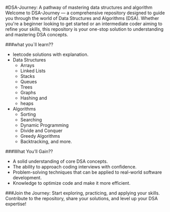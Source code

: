 #DSA-Journey: A pathway of mastering data structures and algorithm
Welcome to DSA-Journey — a comprehensive repository designed to guide you through the world of Data Structures and Algorithms (DSA).
Whether you're a beginner looking to get started or an intermediate coder aiming to refine your skills,
this repository is your one-stop solution to understanding and mastering DSA concepts.

###what you`ll learn??
* leetcode solutions with explanation.
* Data Structures
  *  Arrays
  *  Linked Lists
  *  Stacks
  *  Queues
  *  Trees
  *  Graphs
  *  Hashing and
  *  heaps
* Algorithms
  *  Sorting
  *  Searching
  *  Dynamic Programming
  *  Divide and Conquer
  *  Greedy Algorithms
  *  Backtracking, and more.

###What You’ll Gain??
* A solid understanding of core DSA concepts.
* The ability to approach coding interviews with confidence.
* Problem-solving techniques that can be applied to real-world software development.
* Knowledge to optimize code and make it more efficient.

###Join the Journey:
Start exploring, practicing, and applying your skills. Contribute to the repository, share your solutions, and level up your DSA expertise!

